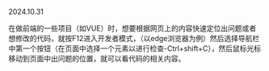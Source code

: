 2024.10.31

在做前端的一些项目（如VUE）时，想要根据网页上的内容快速定位出问题或者想修改的代码，就按F12进入开发者模式，（以edge浏览器为例）然后选择导航栏中第一个按钮（在页面中选择一个元素以进行检查-Ctrl+shift+C），然后鼠标光标移动到页面中出问题的位置，就可以看代码的相关内容。

